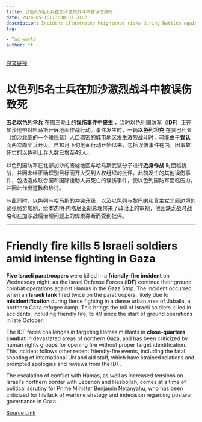 ```yaml
---
title: 以色列5名士兵在加沙激烈战斗中被误伤致死
date: 2024-05-16T13:38:07.316Z
description: Incident illustrates heightened risks during battles against Hamas in devastated northern areas of enclave
tag: 

- Tag world
author: ft
---
```


[原文链接](https://ft.com/content/92333a5d-9c59-4db3-baa9-bc0802d4ebb1)

# **以色列5名士兵在加沙激烈战斗中被误伤致死**

**五名以色列伞兵** 在周三晚上的**误伤事件中丧生** ，当时以色列国防军（**IDF**）正在加沙地带对哈马斯开展地面作战行动。事件发生时，一辆**以色列坦克** 在贾巴利亚（加沙北部的一个难民营）人口稠密的城市地区发生激烈战斗时，可能由于**误认** 而两次向伞兵开火。自10月下旬地面行动开始以来，包括误伤事件在内，因事故死亡的以色列士兵人数已增至49人。

以色列国防军在北部加沙的废墟地区与哈马斯武装分子进行**近身作战** 时面临挑战，并因未经正确识别目标而开火受到人权组织的批评。此前发生的其他误伤事件，包括造成联合国和国际援助人员死亡的误伤事件，使以色列国防军面临压力，并因此作出道歉和检讨。

与此同时，以色列与哈马斯的冲突升级，以及以色列与黎巴嫩和真主党北部边境的紧张局势加剧，给本杰明·内塔尼亚胡总理带来了政治上的审视，他因缺乏战时战略和在加沙战后治理问题上的优柔寡断而受到批评。

---

# Friendly fire kills 5 Israeli soldiers amid intense fighting in Gaza

**Five Israeli paratroopers** were killed in a **friendly-fire incident** on Wednesday night, as the Israel Defense Forces (**IDF**) continue their ground combat operations against Hamas in the Gaza Strip. The incident occurred when an **Israeli tank** fired twice on the paratroopers, likely due to **misidentification** during fierce fighting in a dense urban area of Jabalia, a northern Gaza refugee camp. This brings the toll of Israeli soldiers killed in accidents, including friendly fire, to 49 since the start of ground operations in late October. 

The IDF faces challenges in targeting Hamas militants in **close-quarters combat** in devastated areas of northern Gaza, and has been criticized by human rights groups for opening fire without proper target identification. This incident follows other recent friendly-fire events, including the fatal shooting of international UN and aid staff, which have strained relations and prompted apologies and reviews from the IDF. 

The escalation of conflict with Hamas, as well as increased tensions on Israel's northern border with Lebanon and Hezbollah, comes at a time of political scrutiny for Prime Minister Benjamin Netanyahu, who has been criticized for his lack of wartime strategy and indecision regarding postwar governance in Gaza.

[Source Link](https://ft.com/content/92333a5d-9c59-4db3-baa9-bc0802d4ebb1)

